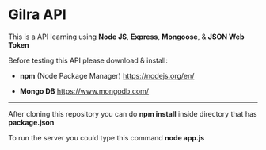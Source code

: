 # Gilra API

This is a API learning using **Node JS**, **Express**, **Mongoose**, & **JSON Web Token**

Before testing this API please download & install:
* **npm** (Node Package Manager) 
https://nodejs.org/en/

* **Mongo DB**  https://www.mongodb.com/

***

After cloning this repository you can do **npm install** inside directory that has **package.json**

To run the server you could type this command **node app.js**


